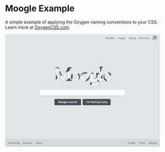 # Moogle Example

A simple example of applying the Oxygen naming conventions to your CSS. Learn more at [OxygenCSS.com](http://oxygencss.com).

![Moogle](site/images/moogle-mockup.png)
